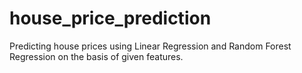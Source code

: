 # house_price_prediction
Predicting house prices using Linear Regression and Random Forest Regression on the basis of given features.
